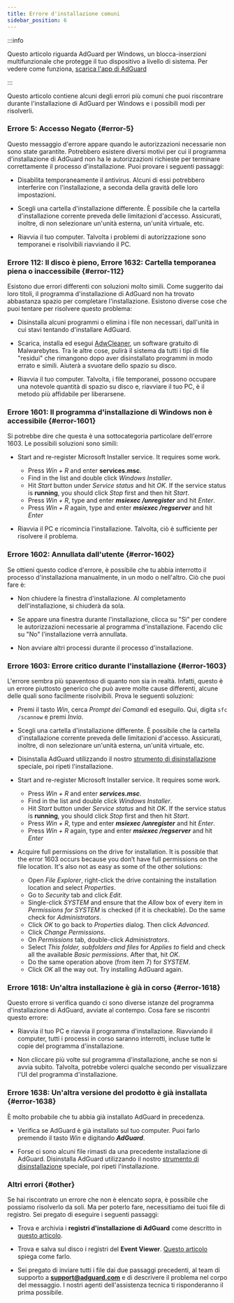 ```yaml
---
title: Errore d'installazione comuni
sidebar_position: 6
---
```


:::info

Questo articolo riguarda AdGuard per Windows, un blocca-inserzioni multifunzionale che protegge il tuo dispositivo a livello di sistema. Per vedere come funziona, [scarica l'app di AdGuard](https://agrd.io/download-kb-adblock)

:::

Questo articolo contiene alcuni degli errori più comuni che puoi riscontrare durante l'installazione di AdGuard per Windows e i possibili modi per risolverli.

### Errore 5: Accesso Negato {#error-5}

Questo messaggio d'errore appare quando le autorizzazioni necessarie non sono state garantite. Potrebbero esistere diversi motivi per cui il programma d'installazione di AdGuard non ha le autorizzazioni richieste per terminare correttamente il processo d'installazione. Puoi provare i seguenti passaggi:

- Disabilita temporaneamente il antivirus. Alcuni di essi potrebbero interferire con l'installazione, a seconda della gravità delle loro impostazioni.

- Scegli una cartella d'installazione differente. È possibile che la cartella d'installazione corrente preveda delle limitazioni d'accesso. Assicurati, inoltre, di non selezionare un'unità esterna, un'unità virtuale, etc.

- Riavvia il tuo computer. Talvolta i problemi di autorizzazione sono temporanei e risolvibili riavviando il PC.

### Errore 112: Il disco è pieno, Errore 1632: Cartella temporanea piena o inaccessibile {#error-112}

Esistono due errori differenti con soluzioni molto simili. Come suggerito dai loro titoli, il programma d'installazione di AdGuard non ha trovato abbastanza spazio per completare l'installazione. Esistono diverse cose che puoi tentare per risolvere questo problema:

- Disinstalla alcuni programmi o elimina i file non necessari, dall'unità in cui stavi tentando d'installare AdGuard.

- Scarica, installa ed esegui [AdwCleaner](http://www.bleepingcomputer.com/download/adwcleaner/), un software gratuito di Malwarebytes. Tra le altre cose, pulirà il sistema da tutti i tipi di file "residui" che rimangono dopo aver disinstallato programmi in modo errato e simili. Aiuterà a svuotare dello spazio su disco.

- Riavvia il tuo computer. Talvolta, i file temporanei, possono occupare una notevole quantità di spazio su disco e, riavviare il tuo PC, è il metodo più affidabile per liberarsene.

### Errore 1601: Il programma d'installazione di Windows non è accessibile {#error-1601}

Si potrebbe dire che questa è una sottocategoria particolare dell'errore 1603. Le possibili soluzioni sono simili:

- Start and re-register Microsoft Installer service. It requires some work.

    - Press *Win + R* and enter **services.msc**.
    - Find in the list and double click *Windows Installer*.
    - Hit *Start* button under *Service status* and hit *OK*. If the service status is **running**, you should click *Stop* first and then hit *Start*.
    - Press *Win + R*, type and enter ***msiexec /unregister*** and hit *Enter*.
    - Press *Win + R* again, type and enter ***msiexec /regserver*** and hit *Enter*

- Riavvia il PC e ricomincia l'installazione. Talvolta, ciò è sufficiente per risolvere il problema.

### Errore 1602: Annullata dall'utente {#error-1602}

Se ottieni questo codice d'errore, è possibile che tu abbia interrotto il processo d'installaziona manualmente, in un modo o nell'altro. Ciò che puoi fare è:

- Non chiudere la finestra d'installazione. Al completamento dell'installazione, si chiuderà da sola.

- Se appare una finestra durante l'installazione, clicca su "Sì" per condere le autorizzazioni necessarie al programma d'installazione. Facendo clic su "No" l'installazione verrà annullata.

- Non avviare altri processi durante il processo d'installazione.

### Errore 1603: Errore critico durante l'installazione {#error-1603}

L'errore sembra più spaventoso di quanto non sia in realtà. Infatti, questo è un errore piuttosto generico che può avere molte cause differenti, alcune delle quali sono facilmente risolvibili. Prova le seguenti soluzioni:

- Premi il tasto *Win*, cerca *Prompt dei Comandi* ed eseguilo. Qui, digita `sfc /scannow` e premi *Invio*.

- Scegli una cartella d'installazione differente. È possibile che la cartella d'installazione corrente preveda delle limitazioni d'accesso. Assicurati, inoltre, di non selezionare un'unità esterna, un'unità virtuale, etc.

- Disinstalla AdGuard utilizzando il nostro [strumento di disinstallazione](../../installation#advanced) speciale, poi ripeti l'installazione.

- Start and re-register Microsoft Installer service. It requires some work.

    - Press *Win + R* and enter ***services.msc***.
    - Find in the list and double click *Windows Installer*.
    - Hit *Start* button under *Service status* and hit *OK*. If the service status is **running**, you should click *Stop* first and then hit *Start*.
    - Press *Win + R*, type and enter ***msiexec /unregister*** and hit *Enter*.
    - Press *Win + R* again, type and enter ***msiexec /regserver*** and hit *Enter*

- Acquire full permissions on the drive for installation. It is possible that the error 1603 occurs because you don’t have full permissions on the file location. It's also not as easy as some of the other solutions:

    - Open *File Explorer*, right-click the drive containing the installation location and select *Properties*.
    - Go to *Security* tab and click *Edit*.
    - Single-click *SYSTEM* and ensure that the *Allow* box of every item in *Permissions for SYSTEM* is checked (if it is checkable). Do the same check for *Administrators*.
    - Click *OK* to go back to *Properties* dialog. Then click *Advanced*.
    - Click *Change Permissions*.
    - On *Permissions* tab, double-click *Administrators*.
    - Select *This folder, subfolders and files* for *Applies to* field and check all the available *Basic permissions*. After that, hit *OK*.
    - Do the same operation above (from item 7) for *SYSTEM*.
    - Click *OK* all the way out. Try installing AdGuard again.

### Errore 1618: Un'altra installazione è già in corso {#error-1618}

Questo errore si verifica quando ci sono diverse istanze del programma d'installazione di AdGuard, avviate al contempo. Cosa fare se riscontri questo errore:

- Riavvia il tuo PC e riavvia il programma d'installazione. Riavviando il computer, tutti i processi in corso saranno interrotti, incluse tutte le copie del programma d'installazione.

- Non cliccare più volte sul programma d'installazione, anche se non si avvia subito. Talvolta, potrebbe volerci qualche secondo per visualizzare l'UI del programma d'installazione.

### Errore 1638: Un'altra versione del prodotto è già installata {#error-1638}

È molto probabile che tu abbia già installato AdGuard in precedenza.

- Verifica se AdGuard è già installato sul tuo computer. Puoi farlo premendo il tasto *Win* e digitando ***AdGuard***.

- Forse ci sono alcuni file rimasti da una precedente installazione di AdGuard. Disinstalla AdGuard utilizzando il nostro [strumento di disinstallazione](../../installation#advanced) speciale, poi ripeti l'installazione.

### Altri errori {#other}

Se hai riscontrato un errore che non è elencato sopra, è possibile che possiamo risolverlo da soli. Ma per poterlo fare, necessitiamo dei tuoi file di registro. Sei pregato di eseguire i seguenti passaggi:

- Trova e archivia i **registri d'installazione di AdGuard** come descritto in [questo articolo](../installation-logs).

- Trova e salva sul disco i registri del **Event Viewer**. [Questo articolo](../system-logs) spiega come farlo.

- Sei pregato di inviare tutti i file dai due passaggi precedenti, al team di supporto a **support@adguard.com** e di descrivere il problema nel corpo del messaggio. I nostri agenti dell'assistenza tecnica ti risponderanno il prima possibile.
